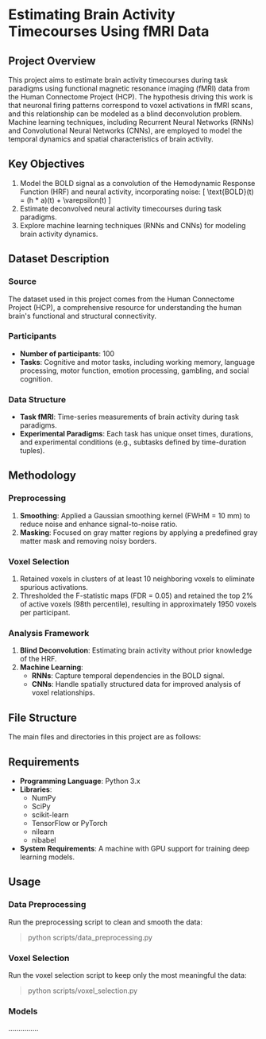 # Estimating Brain Activity Timecourses Using fMRI Data

## Project Overview
This project aims to estimate brain activity timecourses during task paradigms using functional magnetic resonance imaging (fMRI) data from the Human Connectome Project (HCP). The hypothesis driving this work is that neuronal firing patterns correspond to voxel activations in fMRI scans, and this relationship can be modeled as a blind deconvolution problem. Machine learning techniques, including Recurrent Neural Networks (RNNs) and Convolutional Neural Networks (CNNs), are employed to model the temporal dynamics and spatial characteristics of brain activity.

## Key Objectives
1. Model the BOLD signal as a convolution of the Hemodynamic Response Function (HRF) and neural activity, incorporating noise:
   \[
   \text{BOLD}(t) = (h * a)(t) + \varepsilon(t)
   \]
2. Estimate deconvolved neural activity timecourses during task paradigms.
3. Explore machine learning techniques (RNNs and CNNs) for modeling brain activity dynamics.

## Dataset Description
### Source
The dataset used in this project comes from the Human Connectome Project (HCP), a comprehensive resource for understanding the human brain's functional and structural connectivity.

### Participants
- **Number of participants**: 100
- **Tasks**: Cognitive and motor tasks, including working memory, language processing, motor function, emotion processing, gambling, and social cognition.

### Data Structure
- **Task fMRI**: Time-series measurements of brain activity during task paradigms.
- **Experimental Paradigms**: Each task has unique onset times, durations, and experimental conditions (e.g., subtasks defined by time-duration tuples).

## Methodology
### Preprocessing
1. **Smoothing**: Applied a Gaussian smoothing kernel (FWHM = 10 mm) to reduce noise and enhance signal-to-noise ratio.
2. **Masking**: Focused on gray matter regions by applying a predefined gray matter mask and removing noisy borders.

### Voxel Selection
1. Retained voxels in clusters of at least 10 neighboring voxels to eliminate spurious activations.
2. Thresholded the F-statistic maps (FDR = 0.05) and retained the top 2% of active voxels (98th percentile), resulting in approximately 1950 voxels per participant.

### Analysis Framework
1. **Blind Deconvolution**: Estimating brain activity without prior knowledge of the HRF.
2. **Machine Learning**:
   - **RNNs**: Capture temporal dependencies in the BOLD signal.
   - **CNNs**: Handle spatially structured data for improved analysis of voxel relationships.

## File Structure
The main files and directories in this project are as follows:

## Requirements
- **Programming Language**: Python 3.x
- **Libraries**:
  - NumPy
  - SciPy
  - scikit-learn
  - TensorFlow or PyTorch
  - nilearn
  - nibabel
- **System Requirements**: A machine with GPU support for training deep learning models.

## Usage
### Data Preprocessing
Run the preprocessing script to clean and smooth the data:
> python scripts/data_preprocessing.py

### Voxel Selection
Run the voxel selection script to keep only the most meaningful the data:

> python scripts/voxel_selection.py

### Models

...............



